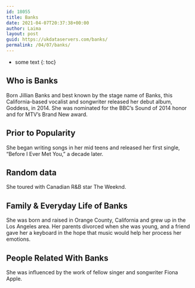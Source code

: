 ```yaml
---
id: 18055
title: Banks
date: 2021-04-07T20:37:38+00:00
author: Laima
layout: post
guid: https://ukdataservers.com/banks/
permalink: /04/07/banks/
---
```


* some text
{: toc}


## Who is Banks
                  
                  
                  
Born Jillian Banks and best known by the stage name of Banks, this California-based vocalist and songwriter released her debut album, Goddess, in 2014. She was nominated for the BBC&#8217;s Sound of 2014 honor and for MTV&#8217;s Brand New award.
                  
              
            
              
            
                
                
                
## Prior to Popularity
                  
                  
                  
She began writing songs in her mid teens and released her first single, &#8220;Before I Ever Met You,&#8221; a decade later.
                  
              
            
              
            
                
                
                
## Random data
                  
                  
                  
She toured with Canadian R&B star The Weeknd.
                  
              
            
              
            
                
                
                
## Family & Everyday Life of Banks
                  
                  
                  
She was born and raised in Orange County, California and grew up in the Los Angeles area. Her parents divorced when she was young, and a friend gave her a keyboard in the hope that music would help her process her emotions.
                  
              
            
              
            
                
                
                
## People Related With Banks
                  
                  
                  
She was influenced by the work of fellow singer and songwriter Fiona Apple.
                  
              
            
              
            
                
              
            
              
              
            
            
              
            
          
          
          